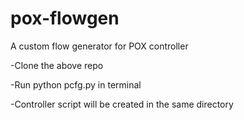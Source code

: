 # pox-flowgen
A custom flow generator for POX controller

-Clone the above repo



-Run python pcfg.py in terminal



-Controller script will be created in the same directory
